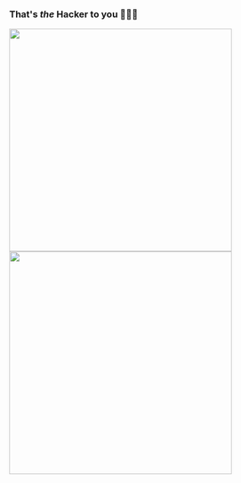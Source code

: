 ### That's <em>the</em> Hacker to you 🦹🏿‍♂️

<a href="https://www.linkedin.com/in/amanuelawoke">
<img src="https://blog-assets.hootsuite.com/wp-content/uploads/2025/05/linkedin-for-business-9-620x151.png" width = "400">
</a>
<br />
<a href="https://devpost.com/amandotzip?ref_content=user-portfolio&ref_feature=portfolio&ref_medium=global-nav">
<img src="https://imgur.com/ASh3glw.jpg" width = "400">
</a>
<!--
**amandotzip/amandotzip** is a ✨ _special_ ✨ repository because its `README.md` (this file) appears on your GitHub profile.

Here are some ideas to get you started:

- 🔭 I’m currently working on ...
- 🌱 I’m currently learning ...
- 👯 I’m looking to collaborate on ...
- 🤔 I’m looking for help with ...
- 💬 Ask me about ...
- 📫 How to reach me: ...
- 😄 Pronouns: ...
- ⚡ Fun fact: ...
-->
